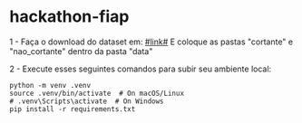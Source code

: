 # hackathon-fiap

1 - Faça o download do dataset em: [#link#](https://drive.google.com/drive/folders/1PijOS0mtrFbyHxNMU8WqcOK_1uHAzX_O?usp=drive_link)
    E coloque as pastas "cortante" e "nao_cortante" dentro da pasta "data"

2 - Execute esses seguintes comandos para subir seu ambiente local:

    python -m venv .venv 
    source .venv/bin/activate  # On macOS/Linux
    # .venv\Scripts\activate  # On Windows
    pip install -r requirements.txt 

